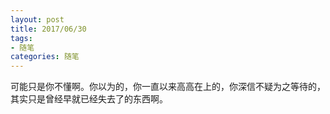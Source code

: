 ```yaml
---
layout: post
title: 2017/06/30
tags:
- 随笔
categories: 随笔
---
```

可能只是你不懂啊。你以为的，你一直以来高高在上的，你深信不疑为之等待的，其实只是曾经早就已经失去了的东西啊。  
